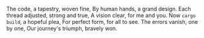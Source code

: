 The code, a tapestry, woven fine,
By human hands, a grand design.
Each thread adjusted, strong and true,
A vision clear, for me and you.
Now `cargo build`, a hopeful plea,
For perfect form, for all to see.
The errors vanish, one by one,
Our journey's triumph, bravely won.
